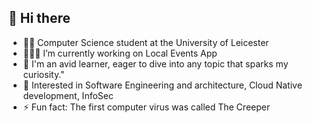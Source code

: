 ## 👋 Hi there
- 👨‍🎓 Computer Science student at the University of Leicester
- 👨🏽‍💻 I’m currently working on Local Events App
- 🌱 I'm an avid learner, eager to dive into any topic that sparks my curiosity."
- 🧐 Interested in Software Engineering and architecture, Cloud Native development, InfoSec
- ⚡ Fun fact: The first computer virus was called The Creeper 

<!--**Jhedie/Jhedie** is a ✨ _special_ ✨ repository because its `README.md` (this file) appears on your GitHub profile.

Here are some ideas to get you started:

- 👯 I’m looking to collaborate on ...
- 🤔 I’m looking for help with ...
- 💬 Ask me about ...
- 📫 How to reach me: ...
- 😄 Pronouns: ...
- ⚡ Fun fact: ... -->

